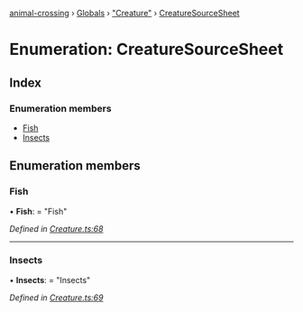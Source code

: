 [animal-crossing](../README.md) › [Globals](../globals.md) › ["Creature"](../modules/_creature_.md) › [CreatureSourceSheet](_creature_.creaturesourcesheet.md)

# Enumeration: CreatureSourceSheet

## Index

### Enumeration members

* [Fish](_creature_.creaturesourcesheet.md#fish)
* [Insects](_creature_.creaturesourcesheet.md#insects)

## Enumeration members

###  Fish

• **Fish**: = "Fish"

*Defined in [Creature.ts:68](https://github.com/Norviah/animal-crossing/blob/44de0e0/module/types/Creature.ts#L68)*

___

###  Insects

• **Insects**: = "Insects"

*Defined in [Creature.ts:69](https://github.com/Norviah/animal-crossing/blob/44de0e0/module/types/Creature.ts#L69)*
